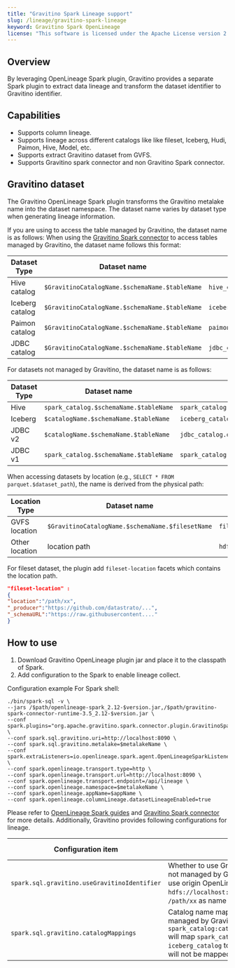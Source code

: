```yaml
---
title: "Gravitino Spark Lineage support"
slug: /lineage/gravitino-spark-lineage
keyword: Gravitino Spark OpenLineage
license: "This software is licensed under the Apache License version 2."
---
```


## Overview

By leveraging OpenLineage Spark plugin, Gravitino provides a separate Spark plugin to extract data lineage and transform the dataset identifier to Gravitino identifier.

## Capabilities

- Supports column lineage.
- Supports lineage across different catalogs like like fileset, Iceberg, Hudi, Paimon, Hive, Model, etc.
- Supports extract Gravitino dataset from GVFS.
- Supports Gravitino spark connector and non Gravitino Spark connector.

## Gravitino dataset

The Gravitino OpenLineage Spark plugin transforms the Gravitino metalake name into the dataset namespace. The dataset name varies by dataset type when generating lineage information.

If you are using to access the table managed by Gravitino, the dataset name is as follows:
When using the [Gravitino Spark connector](/spark-connector/spark-connector.md) to access tables managed by Gravitino, the dataset name follows this format:


| Dataset Type    | Dataset name                                   | Example                    | Since Version |
|-----------------|------------------------------------------------|----------------------------|---------------|
| Hive catalog    | `$GravitinoCatalogName.$schemaName.$tableName` | `hive_catalog.db.student`  | 0.9.0         |
| Iceberg catalog | `$GravitinoCatalogName.$schemaName.$tableName` | `iceberg_catalog.db.score` | 0.9.0         |
| Paimon catalog  | `$GravitinoCatalogName.$schemaName.$tableName` | `paimon_catalog.db.detail` | 0.9.0         |
| JDBC catalog    | `$GravitinoCatalogName.$schemaName.$tableName` | `jdbc_catalog.db.score`    | 0.9.0         |

For datasets not managed by Gravitino, the dataset name is as follows:

| Dataset Type | Dataset name                           | Example                               | Since Version |
|--------------|----------------------------------------|---------------------------------------|---------------|
| Hive         | `spark_catalog.$schemaName.$tableName` | `spark_catalog.db.table`              | 0.9.0         |
| Iceberg      | `$catalogName.$schemaName.$tableName`  | `iceberg_catalog.db.table`            | 0.9.0         |
| JDBC v2      | `$catalogName.$schemaName.$tableName`  | `jdbc_catalog.db.table`               | 0.9.0         |
| JDBC v1      | `spark_catalog.$schemaName.$tableName` | `spark_catalog.postgres.public.table` | 0.9.0         |

When accessing datasets by location (e.g., `SELECT * FROM parquet.$dataset_path`), the name is derived from the physical path:

| Location Type  | Dataset name                                     | Example                               | Since Version |
|----------------|--------------------------------------------------|---------------------------------------|---------------|
| GVFS location  | `$GravitinoCatalogName.$schemaName.$filesetName` | `fileset_catalog.schema.fileset_a`    | 0.9.0         |
| Other location | location path                                    | `hdfs://127.0.0.1:9000/tmp/a/student` | 0.9.0         |

For fileset dataset, the plugin add `fileset-location` facets which contains the location path.

```json
"fileset-location" :
{
"location":"/path/xx",
"_producer":"https://github.com/datastrato/...",
"_schemaURL":"https://raw.githubusercontent...."
}
```

## How to use 

1. Download Gravitino OpenLineage plugin jar and place it to the classpath of Spark.
2. Add configuration to the Spark to enable lineage collect.

Configuration example For Spark shell:

```shell
./bin/spark-sql -v \
--jars /$path/openlineage-spark_2.12-$version.jar,/$path/gravitino-spark-connector-runtime-3.5_2.12-$version.jar \
--conf spark.plugins="org.apache.gravitino.spark.connector.plugin.GravitinoSparkPlugin" \
--conf spark.sql.gravitino.uri=http://localhost:8090 \
--conf spark.sql.gravitino.metalake=$metalakeName \
--conf spark.extraListeners=io.openlineage.spark.agent.OpenLineageSparkListener \
--conf spark.openlineage.transport.type=http \
--conf spark.openlineage.transport.url=http://localhost:8090 \
--conf spark.openlineage.transport.endpoint=/api/lineage \
--conf spark.openlineage.namespace=$metalakeName \
--conf spark.openlineage.appName=$appName \
--conf spark.openlineage.columnLineage.datasetLineageEnabled=true 
```

Please refer to [OpenLineage Spark guides](https://openlineage.io/docs/guides/spark/) and [Gravitino Spark connector](/spark-connector/spark-connector.md) for more details. Additionally, Gravitino provides following configurations for lineage. 

| Configuration item                           | Description                                                                                                                                                                                                                                           | Default value | Required | Since Version |
|----------------------------------------------|-------------------------------------------------------------------------------------------------------------------------------------------------------------------------------------------------------------------------------------------------------|---------------|----------|---------------|
| `spark.sql.gravitino.useGravitinoIdentifier` | Whether to use Gravitino identifier for the dataset not managed by Gravitino. If setting to false, will use origin OpenLineage dataset identifier, like `hdfs://localhost:9000` as namespace and `/path/xx` as name for hive table.                   | True          | No       | 0.9.0         |
| `spark.sql.gravitino.catalogMappings`        | Catalog name mapping roles for the dataset not managed by Gravitino. For example `spark_catalog:catalog1,iceberg_catalog:catalog2` will map `spark_catalog` to `catalog1` and `iceberg_catalog` to `catalog2`, the other catalogs will not be mapped. | None          | No       | 0.9.0         |